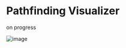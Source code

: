 # Pathfinding Visualizer
on progress

 ![image](https://github.com/abelgeostan/Pathfinding-Visualizer/assets/170155087/e6e88dfc-cae2-4995-bcbb-d3561f109ea3)

